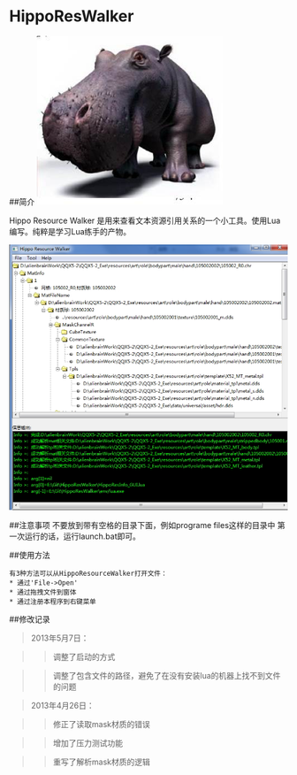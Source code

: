 HippoResWalker
==============

##简介
![](https://github.com/sssa2000/HippoResWalker/blob/master/screenshot/hippo.jpg?raw=true)

Hippo Resource Walker 是用来查看文本资源引用关系的一个小工具。使用Lua编写。纯粹是学习Lua练手的产物。
	
![](https://github.com/sssa2000/HippoResWalker/blob/master/screenshot/2.jpg?raw=true)

##注意事项
	不要放到带有空格的目录下面，例如programe files这样的目录中
	第一次运行的话，运行launch.bat即可。
	
##使用方法
	
	有3种方法可以从HippoResourceWalker打开文件：
	* 通过'File->Open'
	* 通过拖拽文件到窗体
	* 通过注册本程序到右键菜单

##修改记录

> 2013年5月7日：

>>	调整了启动的方式

>>	调整了包含文件的路径，避免了在没有安装lua的机器上找不到文件的问题

> 2013年4月26日：

>> 	修正了读取mask材质的错误

>> 	增加了压力测试功能

>> 	重写了解析mask材质的逻辑
> 
